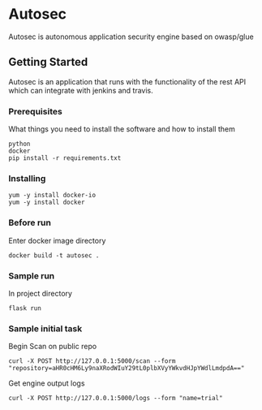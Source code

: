 # Autosec
Autosec is autonomous application security engine based on owasp/glue

## Getting Started

Autosec is an application that runs with the functionality of the rest API which can integrate with jenkins and travis.

### Prerequisites

What things you need to install the software and how to install them

```
python
docker
pip install -r requirements.txt
```

### Installing


```
yum -y install docker-io
yum -y install docker
```
### Before run
Enter docker image directory
```
docker build -t autosec .
```

### Sample run

In project directory

```
flask run
```

### Sample initial task

Begin Scan on public repo

```
curl -X POST http://127.0.0.1:5000/scan --form "repository=aHR0cHM6Ly9naXRodWIuY29tL0plbXVyYWkvdHJpYWdlLmdpdA=="
```

Get engine output logs 
```
curl -X POST http://127.0.0.1:5000/logs --form "name=trial"
```

